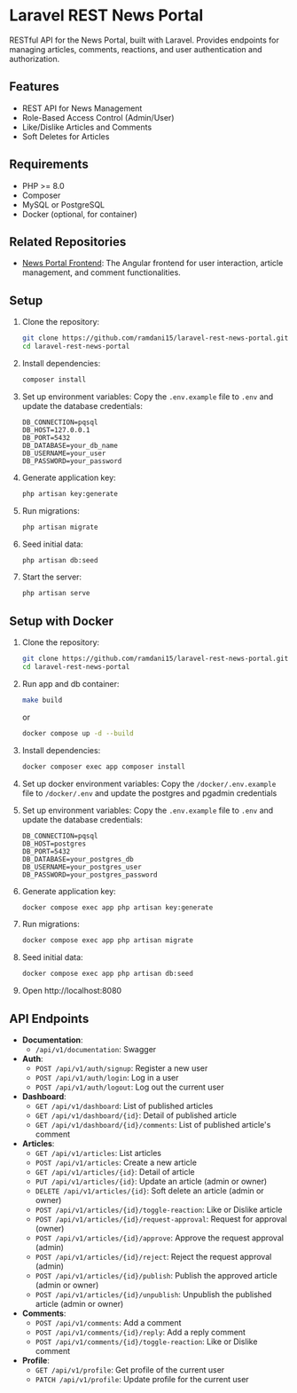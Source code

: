 
# Laravel REST News Portal

RESTful API for the News Portal, built with Laravel. Provides endpoints for managing articles, comments, reactions, and user authentication and authorization.

## Features
- REST API for News Management
- Role-Based Access Control (Admin/User)
- Like/Dislike Articles and Comments
- Soft Deletes for Articles

## Requirements
- PHP >= 8.0
- Composer
- MySQL or PostgreSQL
- Docker (optional, for container)

## Related Repositories
- [News Portal Frontend](https://github.com/ramdani15/angular-news-portal): The Angular frontend for user interaction, article management, and comment functionalities.

## Setup

1. Clone the repository:
   ```bash
   git clone https://github.com/ramdani15/laravel-rest-news-portal.git
   cd laravel-rest-news-portal
   ```

2. Install dependencies:
   ```bash
   composer install
   ```

3. Set up environment variables:
   Copy the `.env.example` file to `.env` and update the database credentials:
   ```plaintext
   DB_CONNECTION=pqsql
   DB_HOST=127.0.0.1
   DB_PORT=5432
   DB_DATABASE=your_db_name
   DB_USERNAME=your_user
   DB_PASSWORD=your_password
   ```

4. Generate application key:
   ```bash
   php artisan key:generate
   ```

5. Run migrations:
   ```bash
   php artisan migrate
   ```

6. Seed initial data:
   ```bash
   php artisan db:seed
   ```

7. Start the server:
   ```bash
   php artisan serve
   ```

## Setup with Docker

1. Clone the repository:
   ```bash
   git clone https://github.com/ramdani15/laravel-rest-news-portal.git
   cd laravel-rest-news-portal
   ```

2. Run app and db container:
   ```bash
   make build
   ```
   or 
   ```bash
   docker compose up -d --build
   ```

3. Install dependencies:
   ```bash
   docker composer exec app composer install
   ```

4. Set up docker environment variables:
   Copy the `/docker/.env.example` file to `/docker/.env` and update the postgres and pgadmin credentials

5. Set up environment variables:
   Copy the `.env.example` file to `.env` and update the database credentials:
   ```plaintext
   DB_CONNECTION=pqsql
   DB_HOST=postgres
   DB_PORT=5432
   DB_DATABASE=your_postgres_db
   DB_USERNAME=your_postgres_user
   DB_PASSWORD=your_postgres_password
   ```

6. Generate application key:
   ```bash
   docker compose exec app php artisan key:generate
   ```

7. Run migrations:
   ```bash
   docker compose exec app php artisan migrate
   ```

8. Seed initial data:
   ```bash
   docker compose exec app php artisan db:seed
   ```

9. Open http://localhost:8080

## API Endpoints
- **Documentation**:
  - `/api/v1/documentation`: Swagger
- **Auth**:
  - `POST /api/v1/auth/signup`: Register a new user
  - `POST /api/v1/auth/login`: Log in a user
  - `POST /api/v1/auth/logout`: Log out the current user
- **Dashboard**:
  - `GET /api/v1/dashboard`: List of published articles
  - `GET /api/v1/dashboard/{id}`: Detail of published article
  - `GET /api/v1/dashboard/{id}/comments`: List of published article's comment
- **Articles**:
  - `GET /api/v1/articles`: List articles
  - `POST /api/v1/articles`: Create a new article
  - `GET /api/v1/articles/{id}`: Detail of article
  - `PUT /api/v1/articles/{id}`: Update an article (admin or owner)
  - `DELETE /api/v1/articles/{id}`: Soft delete an article (admin or owner)
  - `POST /api/v1/articles/{id}/toggle-reaction`: Like or Dislike article
  - `POST /api/v1/articles/{id}/request-approval`: Request for approval (owner)
  - `POST /api/v1/articles/{id}/approve`: Approve the request approval (admin)
  - `POST /api/v1/articles/{id}/reject`: Reject the request approval (admin)
  - `POST /api/v1/articles/{id}/publish`: Publish the approved article (admin or owner)
  - `POST /api/v1/articles/{id}/unpublish`: Unpublish the published article (admin or owner)
- **Comments**:
  - `POST /api/v1/comments`: Add a comment
  - `POST /api/v1/comments/{id}/reply`: Add a reply comment
  - `POST /api/v1/comments/{id}/toggle-reaction`: Like or Dislike comment
- **Profile**:
  - `GET /api/v1/profile`: Get profile of the current user
  - `PATCH /api/v1/profile`: Update profile for the current user
